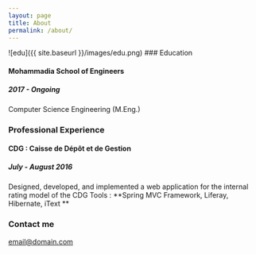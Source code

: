 ```yaml
---
layout: page
title: About
permalink: /about/
---
```



![edu]({{ site.baseurl }}/images/edu.png) ### Education

#### Mohammadia School of Engineers
##### 2017 - Ongoing 

Computer Science Engineering
(M.Eng.)

### Professional Experience
#### CDG : Caisse de Dépôt et de Gestion
##### July - August 2016

Designed, developed, and implemented a web application for the internal rating model of the CDG
Tools :  **Spring MVC Framework, Liferay, Hibernate, iText **

### Contact me

[email@domain.com](mailto:email@domain.com)
